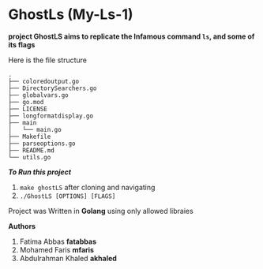 # GhostLs (My-Ls-1)

**project GhostLS aims to replicate the Infamous command `ls`, and some of its flags**

Here is the file structure
```
.
├── coloredoutput.go
├── DirectorySearchers.go
├── globalvars.go
├── go.mod
├── LICENSE
├── longformatdisplay.go
├── main
│   └── main.go
├── Makefile
├── parseoptions.go
├── README.md
└── utils.go
```
***To Run this project***

1. `make ghostLS` after cloning and navigating
2. `./GhostLS [OPTIONS] [FLAGS]`

Project was Written in **Golang** using only allowed libraies

**Authors**

1. Fatima Abbas **fatabbas**
2. Mohamed Faris **mfaris**
3. Abdulrahman Khaled **akhaled**
